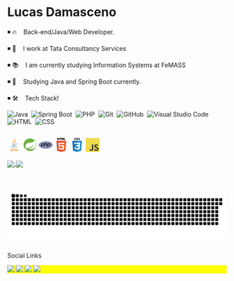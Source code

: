 <h1 align="left">Lucas Damasceno</h1>

<!--
**luckasppp/luckasppp** is a ✨ _special_ ✨ repository because its `README.md` (this file) appears on your GitHub profile.
-->

<p>◾  🔥&nbsp;&nbsp;&nbsp;&nbsp;Back-end/Java/Web Developer. <!-- <img src="https://raw.githubusercontent.com/MicaelliMedeiros/micaellimedeiros/master/image/computer-illustration.png" min-width="400px" max-width="400px" width="400px" align="right" alt="Computador iuriCode"></p> -->
<p>◾  💼&nbsp;&nbsp;&nbsp;&nbsp;I work at Tata Consultancy Services</p>
<p>◾  📚&nbsp;&nbsp;&nbsp;&nbsp;I am currently studying Information Systems at FeMASS</p>
<p>◾  🍵&nbsp;&nbsp;&nbsp;&nbsp;Studying Java and Spring Boot currently.</p>
<p>◾  🛠️&nbsp;&nbsp;&nbsp;&nbsp;Tech Stack! </p>

![Java](https://img.shields.io/badge/-🍵Java%20-05122A?style=flat&logo=java&logoColor=white&logoWidth=20)&nbsp;
![Spring Boot](https://img.shields.io/badge/-Spring%20Boot-05122A?style=flat&logo=springboot&logoColor=white)&nbsp;
![PHP](https://img.shields.io/badge/-PHP-05122A?style=flat&logo=php&logoColor=white)&nbsp;
![Git](https://img.shields.io/badge/-Git-05122A?style=flat&logo=git)&nbsp;
![GitHub](https://img.shields.io/badge/-GitHub-05122A?style=flat&logo=github)&nbsp;
![Visual Studio Code](https://img.shields.io/badge/-Visual%20Studio%20Code-05122A?style=flat&logo=visual-studio-code&logoColor=007ACC)&nbsp;
![HTML](https://img.shields.io/badge/-HTML-05122A?style=flat&logo=HTML5)&nbsp;
![CSS](https://img.shields.io/badge/-CSS-05122A?style=flat&logo=CSS3&logoColor=1572B6)&nbsp;

##

<!-- ![Anurag's GitHub stats](https://github-readme-stats.vercel.app/api?username=luckasppp&show_icons=true&theme=gruvbox) -->

<code><img height="32" src="https://raw.githubusercontent.com/github/explore/main/topics/java/java.png" alt="Java"/></code>
<code><img height="32" src="https://raw.githubusercontent.com/github/explore/main/topics/spring-boot/spring-boot.png" alt="Spring Boot"/></code>
<code><img height="32" src="https://raw.githubusercontent.com/github/explore/main/topics/php/php.png" alt="PHP"/></code>
<code><img height="32" src="https://raw.githubusercontent.com/github/explore/80688e429a7d4ef2fca1e82350fe8e3517d3494d/topics/html/html.png" alt="HTML5"/></code>
<code><img height="32" src="https://raw.githubusercontent.com/github/explore/80688e429a7d4ef2fca1e82350fe8e3517d3494d/topics/css/css.png" alt="CSS"/></code>
<code><img height="32" src="https://raw.githubusercontent.com/github/explore/80688e429a7d4ef2fca1e82350fe8e3517d3494d/topics/javascript/javascript.png" alt="Javascript"/></code>

<!-- [![Top Langs](https://github-readme-stats.vercel.app/api/top-langs/?username=luckasppp&hide=shell,ruby&layout=compact&theme=dark)](https://github.com/anuraghazra/github-readme-stats) -->

<a href="https://github.com/anuraghazra/convoychat">
  <img height=200 align="center" src="https://github-readme-stats.vercel.app/api/top-langs/?username=luckasppp&hide=shell,ruby&layout=compact&theme=dark&langs_count=8&card_width=250" />
</a>
<a href="https://github.com/anuraghazra/github-readme-stats">
  <img height=200 align="center" src="https://github-readme-stats.vercel.app/api?username=luckasppp&show_icons=true&theme=dark" />
</a>

<br>
</br>
<br>
</br>

<picture>
  <source media="(prefers-color-scheme: dark)" srcset="https://raw.githubusercontent.com/luckasppp/luckasppp/output/github-contribution-grid-snake-dark.svg">
  <source media="(prefers-color-scheme: light)" srcset="https://raw.githubusercontent.com/luckasppp/luckasppp/output/github-contribution-grid-snake.svg">
  <img alt="github contribution grid snake animation" src="https://raw.githubusercontent.com/luckasppp/luckasppp/output/github-contribution-grid-snake.svg">
</picture>

##

Social Links
<p align="left" style="background:yellow"> 
<a href="https://www.linkedin.com/in/lucas-damasceno-655211232/" alt="Linkedin">
  <img src="https://img.shields.io/badge/-Linkedin-0e76a8?style=flat-square&logo=Linkedin&logoColor=white&link=https://www.linkedin.com/in/carlos-eduardo-258821181/" /></a>

<a href="https://discordapp.com/users/luckasd_" alt="Discord">
  <img src="https://img.shields.io/badge/-Discord-5865F2?style=flat-square&logo=Discord&logoColor=white" /></a>

<a href="mailto:lucas_sacul12@hotmail.com" onclick="this.href = this.href.replace('mailto:', '');"> 
  <img src="https://img.shields.io/badge/-Outlook-0072C6?style=flat-square&logo=microsoft-outlook&logoColor=white"/></a>
  
   <a href="https://www.instagram.com/luckasd_/" alt="Instagram">
  <img src="https://img.shields.io/badge/-Instagram-DF0174?style=flat-square&labelColor=DF0174&logo=instagram&logoColor=white&link=https://www.instagram.com/luckasd_/"/></a>
 </p>





<!--
**luckasppp/luckasppp** is a ✨ _special_ ✨ repository because its `README.md` (this file) appears on your GitHub profile.

Here are some ideas to get you started:

- 🔭 I’m currently working on ...
- 🌱 I’m currently learning ...
- 👯 I’m looking to collaborate on ...
- 🤔 I’m looking for help with ...
- 💬 Ask me about ...
- 📫 How to reach me: ...
- 😄 Pronouns: ...
- ⚡ Fun fact: ...

-->

